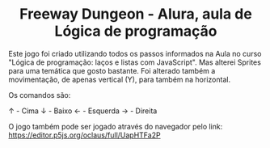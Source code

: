 <h1 align="center"> Freeway Dungeon - Alura, aula de Lógica de programação </h1>
 

 Este jogo foi criado utilizando todos os passos informados na Aula no curso "Lógica de programação: laços e listas com JavaScript".
 Mas alterei Sprites para uma temática que gosto bastante.
 Foi alterado também a movimentação, de apenas vertical (Y), para também na horizontal.

 Os comandos são:
 
 ↑ - Cima
 ↓ - Baixo
 ← - Esquerda
 → - Direita

 O jogo também pode ser jogado através do navegador pelo link:
 https://editor.p5js.org/oclaus/full/UapHTFa2P
